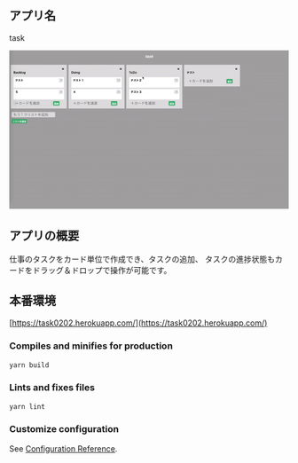 ## アプリ名
task

![画像名](5ed0f954fe1af8c3ec52c144ff36f8cb.gif)

## アプリの概要
仕事のタスクをカード単位で作成でき、タスクの追加、
タスクの進捗状態もカードをドラッグ＆ドロップで操作が可能です。

## 本番環境
[https://task0202.herokuapp.com/](https://task0202.herokuapp.com/)

### Compiles and minifies for production
```
yarn build
```

### Lints and fixes files
```
yarn lint
```

### Customize configuration
See [Configuration Reference](https://cli.vuejs.org/config/).
